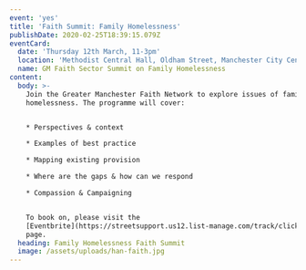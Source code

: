 ```yaml
---
event: 'yes'
title: 'Faith Summit: Family Homelessness'
publishDate: 2020-02-25T18:39:15.079Z
eventCard:
  date: 'Thursday 12th March, 11-3pm'
  location: 'Methodist Central Hall, Oldham Street, Manchester City Centre'
  name: GM Faith Sector Summit on Family Homelessness
content:
  body: >-
    Join the Greater Manchester Faith Network to explore issues of family
    homelessness. The programme will cover:


    * Perspectives & context

    * Examples of best practice

    * Mapping existing provision

    * Where are the gaps & how can we respond

    * Compassion & Campaigning


    To book on, please visit the
    [Eventbrite](https://streetsupport.us12.list-manage.com/track/click?u=da9a1d4bb2b1a69a981456972&id=a44ea4ad6c&e=80e23c30ae)
    page.
  heading: Family Homelessness Faith Summit
  image: /assets/uploads/han-faith.jpg
---
```


